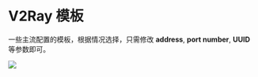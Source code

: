 # V2Ray 模板

一些主流配置的模板，根据情况选择，只需修改 **address**, **port number**, **UUID** 等参数即可。

![](https://raw.githubusercontent.com/genskyff/vTemplate/master/How_to_choose.png)
